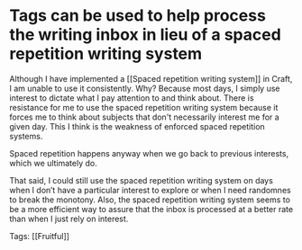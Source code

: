 # Tags can be used to help process the writing inbox in lieu of a spaced repetition writing system

Although I have implemented a [[Spaced repetition writing system]] in Craft, I am unable to use it consistently. Why? Because most days, I simply use interest to dictate what I pay attention to and think about. There is resistance for me to use the spaced repetition writing system because it forces me to think about subjects that don't necessarily interest me for a given day. This I think is the weakness of enforced spaced repetition systems.

Spaced repetition happens anyway when we go back to previous interests, which we ultimately do.

That said, I could still use the spaced repetition writing system on days when I don’t have a particular interest to explore or when I need randomnes to break the monotony. Also, the spaced repetition writing system seems to be a more efficient way to assure that the inbox is processed at a better rate than when I just rely on interest.

Tags: [[Fruitful]]

